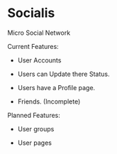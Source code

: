 # Socialis
Micro Social Network

Current Features:

* User Accounts

* Users can Update there Status.

* Users have a Profile page.

* Friends. (Incomplete)

Planned Features:

* User groups

* User pages

